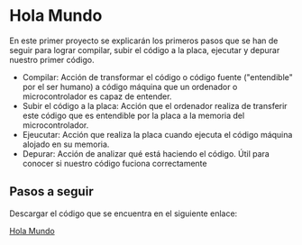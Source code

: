 # Hola Mundo

En este primer proyecto se explicarán los primeros pasos que se han de seguir para lograr compilar, subir el código a la placa, ejecutar y depurar nuestro primer código.

- Compilar: Acción de transformar el código o código fuente ("entendible" por el ser humano) a código máquina que un ordenador o microcontrolador es capaz de entender.
- Subir el código a la placa: Acción que el ordenador realiza de transferir este código que es entendible por la placa a la memoria del microcontrolador.
- Ejeucutar: Acción que realiza la placa cuando ejecuta el código máquina alojado en su memoria.
- Depurar: Acción de analizar qué está haciendo el código. Útil para conocer si nuestro código fuciona correctamente

## Pasos a seguir

Descargar el código que se encuentra en el siguiente enlace:

[Hola Mundo](https://github.com/ysinotelodigo/TallerIoT/blob/master/proyecto%201%20-%20Hola%20Mundo%20(Nivel%20Ba%CC%81sico)/holaMundo/holaMundo.ino)
